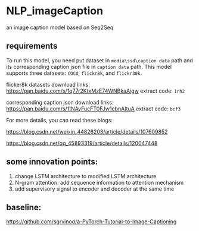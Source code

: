 # NLP_imageCaption

an image caption model based on Seq2Seq

## requirements

To run this model, you need put dataset in `media\ssd\caption data` path and its corresponding caption json file in `caption data` path. 
This model supports three datasets: `COCO`, `flickr8k`, and `flickr30k`. 

flicker8k datasets download links: https://pan.baidu.com/s/1q77r2KtxMzE74WNBkaAigw  extract code: `1rh2`

corresponding caption json download links: https://pan.baidu.com/s/1tNAyFucFT0FJw1ebnAItuA extract code: `bcf3`

For more details, you can read these blogs:

https://blog.csdn.net/weixin_44826203/article/details/107609852

https://blog.csdn.net/qq_45893319/article/details/120047448

## some innovation points:

1. change LSTM architecture to modified LSTM architecture
2. N-gram attention: add sequence information to attention mechanism
3. add supervisory signal to encoder and decoder at the same time

## baseline:

https://github.com/sgrvinod/a-PyTorch-Tutorial-to-Image-Captioning

